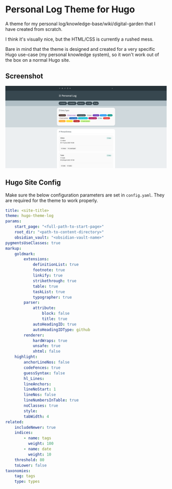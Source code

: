 # Personal Log Theme for Hugo

A theme for my personal log/knowledge-base/wiki/digital-garden that I have created from scratch. 

I think it's visually nice, but the HTML/CSS is currently a rushed mess. 

Bare in mind that the theme is designed and created for a very specific Hugo use-case (my personal knowledge system), so it won't work out of the box on a normal Hugo site.

## Screenshot

![](.readme-assets/theme_screenshot.png)

## Hugo Site Config

Make sure the below configuration parameters are set in `config.yaml`. They are required for the theme to work properly.

```yaml
title: <site-title>
theme: hugo-theme-log
params:
    start_page: "<full-path-to-start-page>"
    root_dir: "<path-to-content-directory>"
    obsidian_vault: "<obsidian-vault-name>"
pygmentsUseClasses: true
markup:
    goldmark:
        extensions:
            definitionList: true
            footnote: true
            linkify: true
            strikethrough: true
            table: true
            taskList: true
            typographer: true
        parser:
            attribute:
                block: false
                title: true
            autoHeadingID: true
            autoHeadingIDType: github
        renderer:
            hardWraps: true
            unsafe: true
            xhtml: false
    highlight:
        anchorLineNos: false
        codeFences: true
        guessSyntax: false
        hl_Lines:
        lineAnchors:
        lineNoStart: 1
        lineNos: false
        lineNumbersInTable: true
        noClasses: true
        style:
        tabWidth: 4
related:
    includeNewer: true
    indices:
        - name: tags
          weight: 100
        - name: date
          weight: 10
    threshold: 80
    toLower: false
taxonomies:
    tag: tags
    type: types
```
